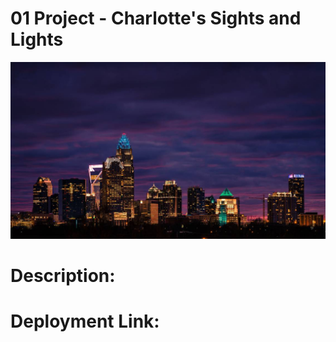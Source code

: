 # 01 Project - Charlotte's Sights and Lights

![Project Screenshot](./assets/jpg/charlotteskyline.jpeg)

# Description: 

# Deployment Link: 